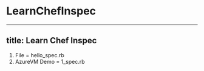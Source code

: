 # LearnChefInspec

---
title: Learn Chef Inspec
---

1. File = hello_spec.rb
2. AzureVM Demo = 1_spec.rb

